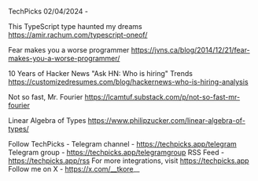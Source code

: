 TechPicks 02/04/2024 -

This TypeScript type haunted my dreams
https://amir.rachum.com/typescript-oneof/

Fear makes you a worse programmer
https://jvns.ca/blog/2014/12/21/fear-makes-you-a-worse-programmer/

10 Years of Hacker News "Ask HN: Who is hiring" Trends
https://customizedresumes.com/blog/hackernews-who-is-hiring-analysis

Not so fast, Mr. Fourier
https://lcamtuf.substack.com/p/not-so-fast-mr-fourier

Linear Algebra of Types
https://www.philipzucker.com/linear-algebra-of-types/

Follow TechPicks -
Telegram channel - https://techpicks.app/telegram
Telegram group - https://techpicks.app/telegramgroup
RSS Feed - https://techpicks.app/rss
For more integrations, visit https://techpicks.app
Follow me on X - https://x.com/__tkore__